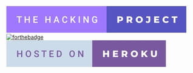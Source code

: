 [![forthebadge](https://raw.githubusercontent.com/fleopaulD/README-parts/main/Badges/ftb-the-hacking-project.svg)](https://raw.githubusercontent.com/fleopaulD/README-parts/main/Badges/ftb-the-hacking-project.svg)
[![forthebadge](https://forthebadge.com/images/badges/made-with-ruby.svg)](https://forthebadge.com/images/badges/made-with-ruby.svg)
[![forthebadge](https://raw.githubusercontent.com/fleopaulD/README-parts/main/Badges/ftb-hosted-on-heroku.svg)](https://raw.githubusercontent.com/fleopaulD/README-parts/main/Badges/ftb-hosted-on-heroku.svg)

